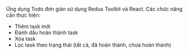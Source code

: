 Ứng dụng Todo đơn giản sử dụng Redux Toolkit và React. Các chức năng cần thực hiện:
- Thêm task mới
- Đánh dấu hoàn thành task
- Xóa task
- Lọc task theo trạng thái (tất cả, đã hoàn thành, chưa hoàn thành)
